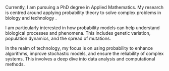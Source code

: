 

Currently, I am pursuing a PhD degree in Applied Mathematics. My research is centred around applying probability theory to solve complex problems in biology  and technology . 

I am particularly interested in how probability models can help understand biological processes and phenomena. This includes genetic variation, population dynamics, and the spread of mutations.

In the realm of technology, my focus is on using probability to enhance algorithms, improve stochastic models, and ensure the reliability of complex systems. This involves a deep dive into data analysis and computational methods.



<!--
**Ed-VanDerSar/Ed-VanDerSar** is a ✨ _special_ ✨ repository because its `README.md` (this file) appears on your GitHub profile.

Here are some ideas to get you started:

- 🔭 I’m currently working on ...
- 🌱 I’m currently learning ...
- 👯 I’m looking to collaborate on ...
- 🤔 I’m looking for help with ...
- 💬 Ask me about ...
- 📫 How to reach me: ...
- 😄 Pronouns: ...
- ⚡ Fun fact: ...
-->
